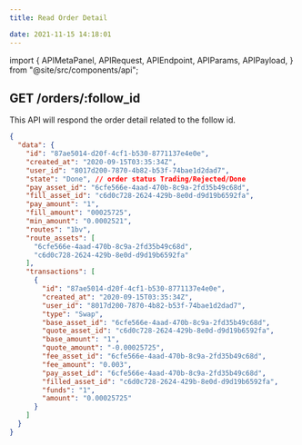 ```yaml
---
title: Read Order Detail

date: 2021-11-15 14:18:01
---
```


import {
  APIMetaPanel,
  APIRequest,
  APIEndpoint,
  APIParams,
  APIPayload,
} from "@site/src/components/api";

## GET /orders/:follow_id

This API will respond the order detail related to the follow id.

<APIEndpoint base="https://api.4swap.org/api" url="/orders/:follow_id" />

<APIMetaPanel scope="Authorized" />

<APIMetaPanel />

<APIRequest
  title="Read order detail"
  method="GET"
  isPublic
  base="https://api.4swap.org/api"
  url='/orders/:follow_id'
/>

```json title="Response"
{
  "data": {
    "id": "87ae5014-d20f-4cf1-b530-8771137e4e0e",
    "created_at": "2020-09-15T03:35:34Z",
    "user_id": "8017d200-7870-4b82-b53f-74bae1d2dad7",
    "state": "Done", // order status Trading/Rejected/Done
    "pay_asset_id": "6cfe566e-4aad-470b-8c9a-2fd35b49c68d",
    "fill_asset_id": "c6d0c728-2624-429b-8e0d-d9d19b6592fa",
    "pay_amount": "1",
    "fill_amount": "00025725", 
    "min_amount": "0.0002521",
    "routes": "1bv",
    "route_assets": [
      "6cfe566e-4aad-470b-8c9a-2fd35b49c68d",
      "c6d0c728-2624-429b-8e0d-d9d19b6592fa"
    ],
    "transactions": [
      {
        "id": "87ae5014-d20f-4cf1-b530-8771137e4e0e",
        "created_at": "2020-09-15T03:35:34Z",
        "user_id": "8017d200-7870-4b82-b53f-74bae1d2dad7",
        "type": "Swap",
        "base_asset_id": "6cfe566e-4aad-470b-8c9a-2fd35b49c68d",
        "quote_asset_id": "c6d0c728-2624-429b-8e0d-d9d19b6592fa",
        "base_amount": "1",
        "quote_amount": "-0.00025725",
        "fee_asset_id": "6cfe566e-4aad-470b-8c9a-2fd35b49c68d",
        "fee_amount": "0.003",
        "pay_asset_id": "6cfe566e-4aad-470b-8c9a-2fd35b49c68d",
        "filled_asset_id": "c6d0c728-2624-429b-8e0d-d9d19b6592fa",
        "funds": "1",
        "amount": "0.00025725"
      }
    ]
  }
}
```

